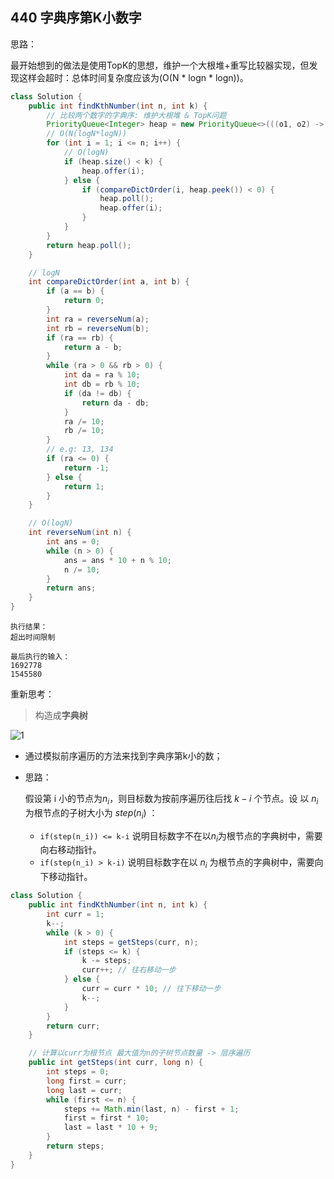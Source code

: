## 440 字典序第K小数字

思路：

最开始想到的做法是使用TopK的思想，维护一个大根堆+重写比较器实现，但发现这样会超时：总体时间复杂度应该为(O(N * logn * logn))。

```java
class Solution {
    public int findKthNumber(int n, int k) {
        // 比较两个数字的字典序: 维护大根堆 & TopK问题
        PriorityQueue<Integer> heap = new PriorityQueue<>(((o1, o2) -> -compareDictOrder(o1, o2)));
        // O(N(logN*logN))
        for (int i = 1; i <= n; i++) {
            // O(logN)
            if (heap.size() < k) {
                heap.offer(i);
            } else {
                if (compareDictOrder(i, heap.peek()) < 0) {
                    heap.poll();
                    heap.offer(i);
                }
            }
        }
        return heap.poll();
    }

    // logN
    int compareDictOrder(int a, int b) {
        if (a == b) {
            return 0;
        }
        int ra = reverseNum(a);
        int rb = reverseNum(b);
        if (ra == rb) {
            return a - b;
        }
        while (ra > 0 && rb > 0) {
            int da = ra % 10;
            int db = rb % 10;
            if (da != db) {
                return da - db;
            }
            ra /= 10;
            rb /= 10;
        }
        // e.g: 13, 134
        if (ra <= 0) {
            return -1;
        } else {
            return 1;
        }
    }

    // O(logN)
    int reverseNum(int n) {
        int ans = 0;
        while (n > 0) {
            ans = ans * 10 + n % 10;
            n /= 10;
        }
        return ans;
    }
}
```

```shell
执行结果：
超出时间限制

最后执行的输入：
1692778
1545580
```

重新思考：

>  构造成**字典树**

![1](https://assets.leetcode-cn.com/solution-static/440/440_1.PNG)

- 通过模拟前序遍历的方法来找到字典序第k小的数；

- 思路：

  假设第 i 小的节点为$n_i$，则目标数为按前序遍历往后找 $k-i$ 个节点。设 以 $n_i$ 为根节点的子树大小为 $step(n_i)$ ：
  
  - `if(step(n_i)) <= k-i` 说明目标数字不在以$n_i$为根节点的字典树中，需要向右移动指针。
  - `if(step(n_i) > k-i)` 说明目标数字在以 $n_i$ 为根节点的字典树中，需要向下移动指针。

```java
class Solution {
    public int findKthNumber(int n, int k) {
        int curr = 1;
        k--;
        while (k > 0) {
            int steps = getSteps(curr, n);
            if (steps <= k) {
                k -= steps;
                curr++; // 往右移动一步
            } else {
                curr = curr * 10; // 往下移动一步
                k--;
            }
        }
        return curr;
    }

    // 计算以curr为根节点 最大值为n的子树节点数量 -> 层序遍历
    public int getSteps(int curr, long n) {
        int steps = 0;
        long first = curr;
        long last = curr;
        while (first <= n) {
            steps += Math.min(last, n) - first + 1;
            first = first * 10;
            last = last * 10 + 9;
        }
        return steps;
    }
}
```

